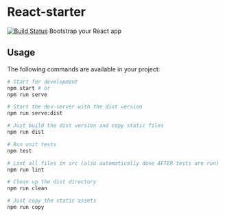 React-starter
===============
[![Build Status](https://travis-ci.org/tehkaiyu/react-starter.svg?branch=master)](https://travis-ci.org/tehkaiyu/react-starter)
Bootstrap your React app

## Usage
The following commands are available in your project:
```bash
# Start for development
npm start # or
npm run serve

# Start the dev-server with the dist version
npm run serve:dist

# Just build the dist version and copy static files
npm run dist

# Run unit tests
npm test

# Lint all files in src (also automatically done AFTER tests are run)
npm run lint

# Clean up the dist directory
npm run clean

# Just copy the static assets
npm run copy
```
